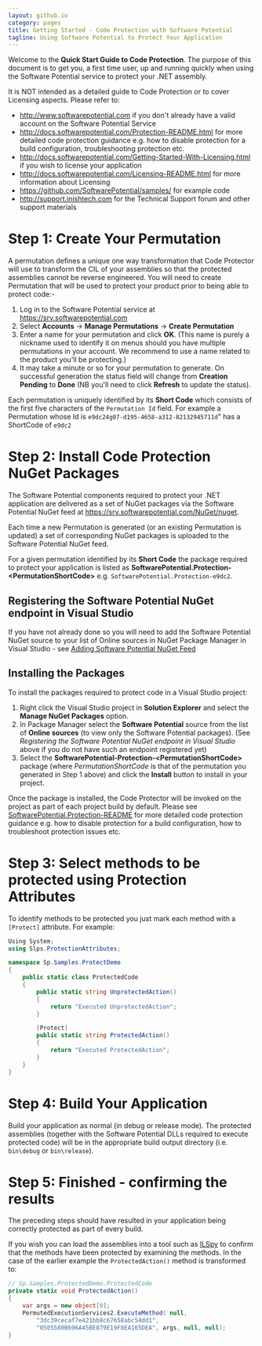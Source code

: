 ```yaml
---
layout: github.io
category: pages
title: Getting Started - Code Protection with Software Potential 
tagline: Using Software Potential to Protect Your Application
---
```


Welcome to the **Quick Start Guide to Code Protection**. The purpose of this document is to get you, a first time user, up and running quickly when using the Software Potential service to protect your .NET assembly.

It is NOT intended as a detailed guide to Code Protection or to cover Licensing aspects. Please refer to:
- http://www.softwarepotential.com if you don't already have a valid account on the Software Potential Service 
- http://docs.softwarepotential.com/Protection-README.html for more detailed code protection guidance e.g. how to disable protection for a build configuration, troubleshooting protection etc.
- http://docs.softwarepotential.com/Getting-Started-With-Licensing.html if you wish to license your application
- http://docs.softwarepotential.com/Licensing-README.html for more information about Licensing
- https://github.com/SoftwarePotential/samples/ for example code
- http://support.inishtech.com for the Technical Support forum and other support materials 
 
# Step 1: Create Your Permutation

A permutation defines a unique one way transformation that Code Protector will use to transform the CIL of your assemblies so that the protected assemblies cannot be reverse engineered. You will need to create Permutation that will be used to protect your product prior to being able to protect code:- 

1. Log in to the Software Potential service at https://srv.softwarepotential.com
2. Select **Accounts** -> **Manage Permutations** -> **Create Permutation**
3. Enter a name for your permutation and click **OK**. (This name is purely a nickname used to identify it on menus should you have multiple permutations in your account. We recommend to use a name related to the product you'll be protecting.) 
4. It may take a minute or so for your permutation to generate. On successful generation the status field will change from **Creation Pending** to **Done** (NB you'll need to click **Refresh** to update the status).

Each permutation is uniquely identified by its **Short Code** which consists of the first five characters of the `Permutation Id` field.  For example a Permutation whose Id is `e9dc24g07-d195-4658-a312-82132945711d`" has a ShortCode of `e9dc2`

# Step 2: Install Code Protection NuGet Packages 

The Software Potential components required to protect your .NET application are delivered as a set of NuGet packages via the Software Potential NuGet feed at https://srv.softwarepotential.com/NuGet/nuget.

Each time a new Permutation is generated (or an existing Permutation is updated) a set of corresponding NuGet packages is uploaded to the Software Potential NuGet feed. 

For a given permutation identified by its **Short Code** the package required to protect your application is listed as
**SoftwarePotential.Protection\-&lt;PermutationShortCode&gt;** e.g. `SoftwarePotential.Protection-e9dc2`.

## Registering the Software Potential NuGet endpoint in Visual Studio

If you have not already done so you will need to add the Software Potential NuGet source to your list of Online sources in NuGet Package Manager in Visual Studio - see [Adding Software Potential NuGet Feed](http://docs.softwarepotential.com/Adding-SoftwarePotential-NuGet-Feed.html) 

## Installing the Packages

To install the packages required to protect code in a Visual Studio project:
 1. Right click the Visual Studio project in **Solution Explorer** and select the **Manage NuGet Packages** option.
 2. In Package Manager select the **Software Potential** source from the list of **Online sources** (to view only the Software Potential packages). (See *Registering the Software Potential NuGet endpoint in Visual Studio* above if you do not have such an endpoint registered yet)
 3. Select the **SoftwarePotential-Protection-&lt;PermutationShortCode&gt;** package (where *PermutationShortCode* is that of the permutation you generated in Step 1 above) and click  the **Install** button to install in your project.  

Once the package is installed, the Code Protector will be invoked on the project as part of each project build by default. Please see [SoftwarePotential.Protection-README](http://http://docs.softwarepotential.com/Protection-README.html) for more detailed code protection guidance e.g. how to disable protection for a build configuration, how to troubleshoot protection issues etc.

# Step 3: Select methods to be protected using Protection Attributes

To identify methods to be protected you just mark each method with a `[Protect]` attribute.  For example:
```c#
Using System;
using Slps.ProtectionAttributes;

namespace Sp.Samples.ProtectDemo
{
	public static class ProtectedCode
	{
		public static string UnprotectedAction()
		{
			return "Executed UnprotectedAction";
		}

		[Protect]
		public static string ProtectedAction()
		{
			return "Executed ProtectedAction";
		}
	}
}
```

# Step 4: Build Your Application
Build your application as normal (in debug or release mode). The protected assemblies (together with the Software Potential DLLs required to execute protected code) will be in the appropriate build output directory (i.e. `bin\debug` or `bin\release`).

# Step 5: Finished - confirming the results
The preceding steps should have resulted in your application being correctly protected as part of every build.

If you wish you can load the assemblies into a tool such as [ILSpy](http://ilspy.net/) to confirm that the methods have been protected by examining the methods. In the case of the earlier example the `ProtectedAction()` method is transformed to:

```c# 
// Sp.Samples.ProtectedDemo.ProtectedCode
private static void ProtectedAction()
{
	var args = new object[0];
	PermutedExecutionServices2.ExecuteMethod( null,
        "3dc39cecaf7e421bb8c67658abc54dd1",
        "0505580B696A45BE879E19F8EA165DEA", args, null, null);
}
```
